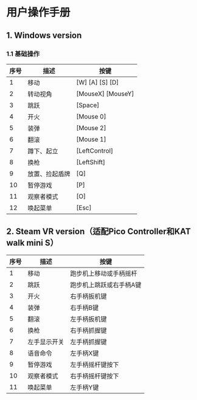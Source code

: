 # 用户操作手册

## 1. Windows version

### 1.1 基础操作

| 序号 | 描述 | 按键 |
|----|----|----|
| 1 | 移动 | [W] [A] [S] [D] |
| 2 | 转动视角 | [MouseX] [MouseY] |
| 3 | 跳跃 | [Space] |
| 4 | 开火 | [Mouse 0] |
| 5 | 装弹 | [Mouse 2] |
| 6 | 翻滚 | [Mouse 1] |
| 7 | 蹲下、起立 | [LeftControl] |
| 8 | 换枪 | [LeftShift] |
| 9 | 放置、捡起盾牌 | [Q] |
| 10 | 暂停游戏 | [P] |
| 11 | 观察者模式 | [O] |
| 12 | 唤起菜单 | [Esc] |

## 2. Steam VR version（适配Pico Controller和KAT walk mini S）

| 序号 | 描述 | 按键 |
|----|----|----|
| 1 | 移动 | 跑步机上移动或手柄摇杆 |
| 2 | 跳跃 | 跑步机上跳跃或右手柄A键 |
| 3 | 开火 | 右手柄扳机键 |
| 4 | 装弹 | 右手柄B键 |
| 5 | 翻滚 | 左手柄扳机键 |
| 6 | 换枪 | 右手柄抓握键 |
| 7 | 左手显示开关 | 左手柄抓握键 |
| 8 | 语音命令 | 左手柄X键 |
| 9 | 暂停游戏 | 左手柄摇杆键按下 |
| 10 | 观察者模式 | 右手柄摇杆键按下 |
| 11 | 唤起菜单 | 左手柄Y键 |
